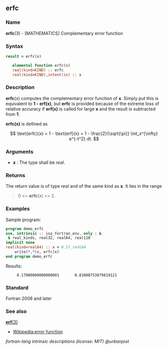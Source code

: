 ## erfc

### **Name**

**erfc**(3) - \[MATHEMATICS\] Complementary error function

### **Syntax**

```fortran
result = erfc(x)

   elemental function erfc(x)
   real(kind=KIND) :: erfc
   real(kind=KIND),intent(in) :: x
```

### **Description**

**erfc**(x) computes the complementary error function of **x**. Simply put
this is equivalent to **1 - erf(x)**, but **erfc** is provided because
of the extreme loss of relative accuracy if **erf(x)** is called for
large **x** and the result is subtracted from **1**.

**erfc(x)** is defined as

<!--
$$
\text{erfc}(x) = 1 - \text{erf}(x) = 1 - \frac{2}{\sqrt{\pi}} \int_0^x e^{-t^2} dt.
$$
-->

$$
\text{erfc}(x) = 1 - \text{erf}(x) = 1 - \frac{2}{\sqrt{\pi}} \int_x^{\infty} e^{-t^2} dt.
$$

### **Arguments**

- **x**
  : The type shall be _real_.

### **Returns**

The return value is of type _real_ and of the same kind as **x**. It lies in
the range

> 0 \<= **erfc**(x) \<= 2.

### **Examples**

Sample program:

```fortran
program demo_erfc
use, intrinsic :: iso_fortran_env, only : &
 & real_kinds, real32, real64, real128
implicit none
real(kind=real64) :: x = 0.17_real64
    write(*,*)x, erfc(x)
end program demo_erfc
```

Results:

```text
     0.17000000000000001       0.81000753879819121
```

### **Standard**

Fortran 2008 and later

### See also

[**erf**(3)](ERF)

- [Wikipedia:error function](https://en.wikipedia.org/wiki/Error_function)

_fortran-lang intrinsic descriptions (license: MIT) \@urbanjost_
